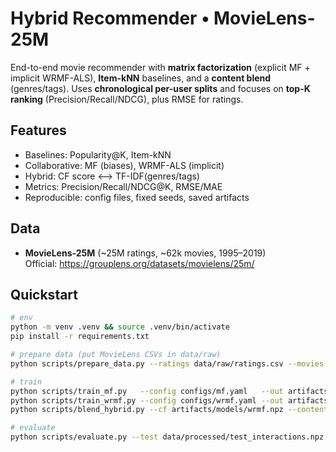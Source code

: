 # Hybrid Recommender • MovieLens-25M

End-to-end movie recommender with **matrix factorization** (explicit MF + implicit WRMF-ALS), **Item-kNN** baselines, and a **content blend** (genres/tags). Uses **chronological per-user splits** and focuses on **top-K ranking** (Precision/Recall/NDCG), plus RMSE for ratings.

## Features
- Baselines: Popularity@K, Item-kNN
- Collaborative: MF (biases), WRMF-ALS (implicit)
- Hybrid: CF score ⟷ TF-IDF(genres/tags)
- Metrics: Precision/Recall/NDCG@K, RMSE/MAE
- Reproducible: config files, fixed seeds, saved artifacts

## Data
- **MovieLens-25M** (~25M ratings, ~62k movies, 1995–2019)  
  Official: https://grouplens.org/datasets/movielens/25m/

## Quickstart
```bash
# env
python -m venv .venv && source .venv/bin/activate
pip install -r requirements.txt

# prepare data (put MovieLens CSVs in data/raw)
python scripts/prepare_data.py --ratings data/raw/ratings.csv --movies data/raw/movies.csv --tags data/raw/tags.csv --outdir data/processed

# train
python scripts/train_mf.py   --config configs/mf.yaml   --out artifacts/models/mf_bias.npz
python scripts/train_wrmf.py --config configs/wrmf.yaml --out artifacts/models/wrmf.npz
python scripts/blend_hybrid.py --cf artifacts/models/wrmf.npz --content data/processed/item_content_tfidf.npz --beta 0.7 --out artifacts/models/hybrid.pkl

# evaluate
python scripts/evaluate.py --test data/processed/test_interactions.npz --ratings data/processed/test_ratings.parquet --models artifacts/models/mf_bias.npz artifacts/models/wrmf.npz artifacts/models/hybrid.pkl --k 10 --outdir artifacts/metrics
